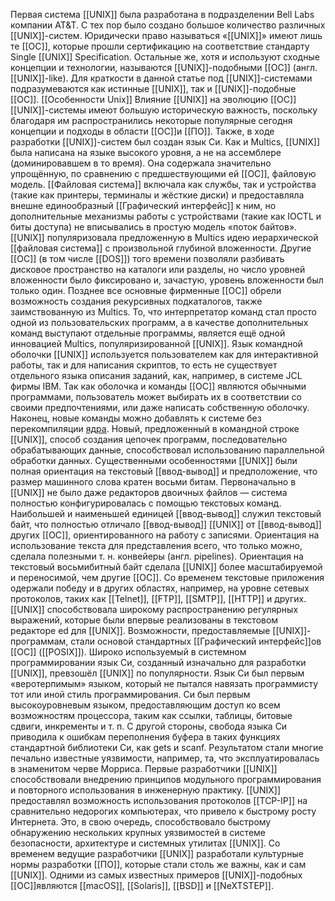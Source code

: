 Первая система [[UNIX]] была разработана в подразделении Bell Labs компании AT&T. С тех пор было создано большое количество различных [[UNIX]]-систем. Юридически право называться «[[UNIX]]» имеют лишь те [[ОС]], которые прошли сертификацию на соответствие стандарту Single [[UNIX]] Specification. Остальные же, хотя и используют сходные концепции и технологии, называются [[UNIX]]-подобными [[ОС]] (англ. [[UNIX]]-like). Для краткости в данной статье под [[UNIX]]-системами подразумеваются как истинные [[UNIX]], так и [[UNIX]]-подобные [[ОС]].
[[Особенности Unix]]
Влияние [[UNIX]] на эволюцию [[ОС]]
[[UNIX]]-системы имеют большую историческую важность, поскольку благодаря им распространились некоторые популярные сегодня концепции и подходы в области [[ОС]]и [[ПО]]. Также, в ходе разработки [[UNIX]]-систем был создан язык Си. 
Как и Multics, [[UNIX]] была написана на языке высокого уровня, а не на ассемблере (доминировавшем в то время). 
Она содержала значительно упрощённую, по сравнению с предшествующими ей [[ОС]], файловую модель. [[Файловая система]] включала как службы, так и устройства (такие как принтеры, терминалы и жёсткие диски) и предоставляла внешне единообразный [[Графический интерфейс]] к ним, но дополнительные механизмы работы с устройствами (такие как IOCTL и биты доступа) не вписывались в простую модель «поток байтов». 
[[UNIX]] популяризовала предложенную в Multics идею иерархической [[файловая система]] с произвольной глубиной вложенности. Другие [[ОС]] (в том числе [[DOS]]) того времени позволяли разбивать дисковое пространство на каталоги или разделы, но число уровней вложенности было фиксировано и, зачастую, уровень вложенности был только один. Позднее все основные фирменные [[ОС]] обрели возможность создания рекурсивных подкаталогов, также заимствованную из Multics. 
То, что интерпретатор команд стал просто одной из пользовательских программ, а в качестве дополнительных команд выступают отдельные программы, является ещё одной инновацией Multics, популяризированной [[UNIX]]. Язык командной оболочки [[UNIX]] используется пользователем как для интерактивной работы, так и для написания скриптов, то есть не существует отдельного языка описания заданий, как, например, в системе JCL фирмы IBM. Так как оболочка и команды [[ОС]] являются обычными программами, пользователь может выбирать их в соответствии со своими предпочтениями, или даже написать собственную оболочку. Наконец, новые команды можно добавлять к системе без перекомпиляции [ядра](5.%20Основные%20понятия%20и%20состав%20ОС/Ядро.md). Новый, предложенный в командной строке [[UNIX]], способ создания цепочек программ, последовательно обрабатывающих данные, способствовал использованию параллельной обработки данных. 
Существенными особенностями [[UNIX]] были полная ориентация на текстовый [[ввод-вывод]] и предположение, что размер машинного слова кратен восьми битам. 
Первоначально в [[UNIX]] не было даже редакторов двоичных файлов — система полностью конфигурировалась с помощью текстовых команд. Наибольшей и наименьшей единицей [[ввод-вывод]] служил текстовый байт, что полностью отличало [[ввод-вывод]] [[UNIX]] от [[ввод-вывод]] других [[ОС]], ориентированного на работу с записями. Ориентация на использование текста для представления всего, что только можно, сделала полезными т. н. конвейеры (англ. pipelines). Ориентация на текстовый восьмибитный байт сделала [[UNIX]] более масштабируемой и переносимой, чем другие [[ОС]]. Со временем текстовые приложения одержали победу и в других областях, например, на уровне сетевых протоколов, таких как [[Telnet]], [[FTP]], [[SMTP]], [[HTTP]] и других. 
[[UNIX]] способствовала широкому распространению регулярных выражений, которые были впервые реализованы в текстовом редакторе ed для [[UNIX]]. Возможности, предоставляемые [[UNIX]]-программам, стали основой стандартных [[Графический интерфейс]]ов [[ОС]] ([[POSIX]]). 
Широко используемый в системном программировании язык Си, созданный изначально для разработки [[UNIX]], превзошёл [[UNIX]] по популярности. Язык Си был первым «веротерпимым» языком, который не пытался навязать программисту тот или иной стиль программирования. Си был первым высокоуровневым языком, предоставляющим доступ ко всем возможностям процессора, таким как ссылки, таблицы, битовые сдвиги, инкременты и т. п. С другой стороны, свобода языка Си приводила к ошибкам переполнения буфера в таких функциях стандартной библиотеки Си, как gets и scanf. Результатом стали многие печально известные уязвимости, например, та, что эксплуатировалась в знаменитом черве Морриса. 
Первые разработчики [[UNIX]] способствовали внедрению принципов модульного программирования и повторного использования в инженерную практику. 
[[UNIX]] предоставлял возможность использования протоколов [[TCP-IP]] на сравнительно недорогих компьютерах, что привело к быстрому росту Интернета. Это, в свою очередь, способствовало быстрому обнаружению нескольких крупных уязвимостей в системе безопасности, архитектуре и системных утилитах [[UNIX]]. 
Со временем ведущие разработчики [[UNIX]] разработали культурные нормы разработки [[ПО]], которые стали столь же важны, как и сам [[UNIX]].
Одними из самых известных примеров [[UNIX]]-подобных [[ОС]]являются [[macOS]], [[Solaris]], [[BSD]] и [[NeXTSTEP]]. 